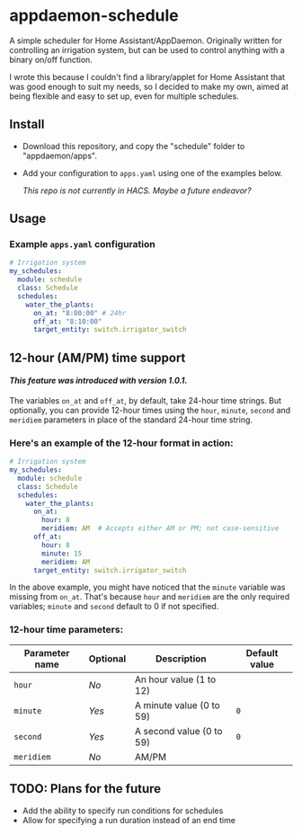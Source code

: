 # appdaemon-schedule
A simple scheduler for Home Assistant/AppDaemon.
Originally written for controlling an irrigation system, but can be used to control anything with a binary on/off function.

I wrote this because I couldn't find a library/applet for Home Assistant that was good enough to suit my needs, so I decided to make my own, aimed at being flexible and easy to set up, even for multiple schedules.


## Install
- Download this repository, and copy the "schedule" folder to "appdaemon/apps".
- Add your configuration to `apps.yaml` using one of the examples below.

  <i>This repo is not currently in HACS. Maybe a future endeavor?</i>


## Usage
### Example `apps.yaml` configuration
```yaml
# Irrigation system
my_schedules:
  module: schedule
  class: Schedule
  schedules:
    water_the_plants:
      on_at: "8:00:00" # 24hr
      off_at: "8:10:00"
      target_entity: switch.irrigator_switch
```

## 12-hour (AM/PM) time support
#### <i>This feature was introduced with version 1.0.1.</i>

The variables `on_at` and `off_at`, by default, take 24-hour time strings. But optionally, you can provide 12-hour times using the `hour`, `minute`, `second` and `meridiem` parameters in place of the standard 24-hour time string.


### Here's an example of the 12-hour format in action:
```yaml
# Irrigation system
my_schedules:
  module: schedule
  class: Schedule
  schedules:
    water_the_plants:
      on_at:
        hour: 8
        meridiem: AM  # Accepts either AM or PM; not case-sensitive
      off_at: 
        hour: 8
        minute: 15
        meridiem: AM
      target_entity: switch.irrigator_switch
```
In the above example, you might have noticed that the `minute` variable was missing from `on_at`. That's because `hour` and `meridiem` are the only required variables; `minute` and `second` default to 0 if not specified.

### 12-hour time parameters:
| Parameter name | Optional | Description | Default value |
| --- | --- | --- | --- |
| `hour`     | <i> No </i> | An hour value (1 to 12)
| `minute`   | <i> Yes  </i> | A minute value (0 to 59) | `0`
| `second`   | <i> Yes  </i> | A second value (0 to 59) | `0`
| `meridiem` | <i> No </i> | AM/PM



## <b>TODO: Plans for the future</b>
- Add the ability to specify run conditions for schedules
- Allow for specifying a run duration instead of an end time
